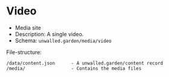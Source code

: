 # Video

 - Media site
 - Description: A single video.
 - Schema: `unwalled.garden/media/video`

File-structure:

```
/data/content.json      - A unwalled.garden/content record
/media/                 - Contains the media files
```